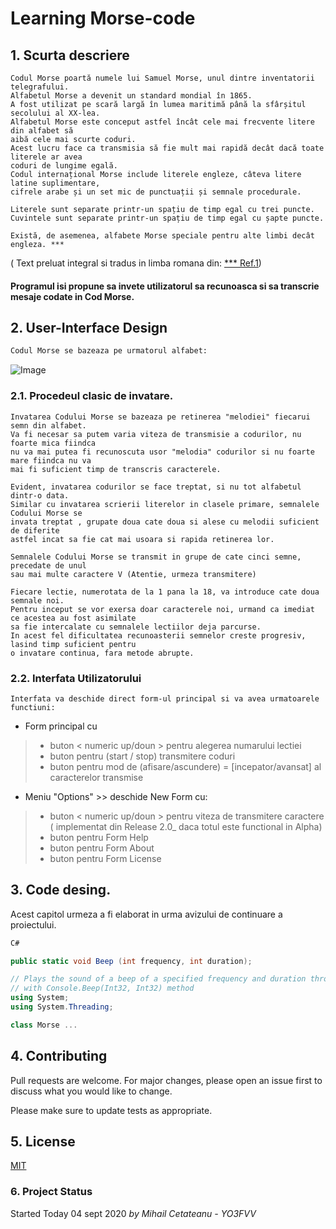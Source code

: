 #   Learning Morse-code
                    

## 1. Scurta descriere

    Codul Morse poartă numele lui Samuel Morse, unul dintre inventatorii telegrafului.
    Alfabetul Morse a devenit un standard mondial în 1865.
    A fost utilizat pe scară largă în lumea maritimă până la sfârșitul secolului al XX-lea.
    Alfabetul Morse este conceput astfel încât cele mai frecvente litere din alfabet să 
    aibă cele mai scurte coduri.
    Acest lucru face ca transmisia să fie mult mai rapidă decât dacă toate literele ar avea 
    coduri de lungime egală.
    Codul internațional Morse include literele engleze, câteva litere latine suplimentare, 
    cifrele arabe și un set mic de punctuații și semnale procedurale.

    Literele sunt separate printr-un spațiu de timp egal cu trei puncte.
    Cuvintele sunt separate printr-un spațiu de timp egal cu șapte puncte.
    
    Există, de asemenea, alfabete Morse speciale pentru alte limbi decât engleza. ***
    
   
  ( Text preluat integral si tradus in limba romana din: [***  Ref.1](https://www.boxentriq.com/code-breaking/morse-code/))
    
   #### Programul isi propune sa invete utilizatorul sa recunoasca si sa transcrie mesaje codate in Cod Morse.




## 2. User-Interface Design


```bash
Codul Morse se bazeaza pe urmatorul alfabet:
```
![Image](https://www.boxentriq.com/img/morse-code/morse-code-overview.png)

### 2.1. Procedeul clasic de invatare.
```
Invatarea Codului Morse se bazeaza pe retinerea "melodiei" fiecarui semn din alfabet. 
Va fi necesar sa putem varia viteza de transmisie a codurilor, nu foarte mica fiindca 
nu va mai putea fi recunoscuta usor "melodia" codurilor si nu foarte mare fiindca nu va 
mai fi suficient timp de transcris caracterele.
```
```
Evident, invatarea codurilor se face treptat, si nu tot alfabetul dintr-o data.
Similar cu invatarea scrierii literelor in clasele primare, semnalele Codului Morse se 
invata treptat , grupate doua cate doua si alese cu melodii suficient de diferite 
astfel incat sa fie cat mai usoara si rapida retinerea lor.
```
```
Semnalele Codului Morse se transmit in grupe de cate cinci semne, precedate de unul 
sau mai multe caractere V (Atentie, urmeza transmitere)

```
```
Fiecare lectie, numerotata de la 1 pana la 18, va introduce cate doua semnale noi. 
Pentru inceput se vor exersa doar caracterele noi, urmand ca imediat ce acestea au fost asimilate 
sa fie intercalate cu semnalele lectiilor deja parcurse.
In acest fel dificultatea recunoasterii semnelor creste progresiv, lasind timp suficient pentru 
o invatare continua, fara metode abrupte. 

```



### 2.2. Interfata Utilizatorului
```
Interfata va deschide direct form-ul principal si va avea urmatoarele functiuni:
```
- Form principal cu

>- buton  < numeric up/doun >  pentru alegerea numarului lectiei
>- buton  <radio>              pentru (start / stop)  transmitere coduri
>- buton  <radio>              pentru mod de (afisare/ascundere) = [incepator/avansat] al caracterelor transmise 

- Meniu "Options"  >> deschide New Form cu:

>- buton  < numeric up/doun >  pentru viteza de transmitere caractere ( implementat din Release 2.0_ daca totul este functional in  Alpha)
>- buton pentru  Form Help
>- buton pentru  Form About
>- buton pentru  Form License


## 3. Code desing.

Acest capitol urmeza a fi elaborat in urma avizului de continuare a proiectului.


```cs
C#

public static void Beep (int frequency, int duration);

// Plays the sound of a beep of a specified frequency and duration through the console speaker
// with Console.Beep(Int32, Int32) method
using System;
using System.Threading;

class Morse ...
```




## 4. Contributing
Pull requests are welcome. For major changes, please open an issue first to discuss what you would like to change.

Please make sure to update tests as appropriate.

## 5. License
[MIT](https://choosealicense.com/licenses/mit/)

### 6. Project Status
Started   Today 04 sept 2020         *by Mihail Cetateanu - YO3FVV*
